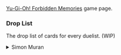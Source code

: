 [Yu-Gi-Oh! Forbidden Memories](http://retroachievements.org/game/11388) game page.

### **Drop List**
The drop list of cards for every duelist. (WIP)
<details>
  <summary>Simon Muran</summary>

| | Rank S/A (Pow)  | | | Rank S/A (Tec) | | | Rank B/C/D | |
| ------------- | ------------- | ---: | ------------- | ------------- | ---: | ------------- | ------------- | ---: |
| **Nr.** | **Name**  | **Chance**  | **Nr.** | **Name**  | **Chance**  | **Nr.** | **Name**  | **Chance**  |
| 002 | Mystical Elf | 0x2c | | | | | | |
| 006 | Feral Imp | 0x2c | | | | | | |
| 009 | Shadow Specter | 0x96 | | | | | | |
| 010 | Blackland Fire Dragon | 0x2c | | | | | | |
| 019 | Right Arm of the Forbidden One | 0x0a | | | | | | |
| 025 | Horn Imp | 0x2c | | | | | | |
| 027 | Battle Ox | 0x2c | | | | | | |
| 030 | Zombie Warrior | 0x2c | | | | | | |
| 031 | Koumori Dragon | 0x2e | | | | | | |
| 035 | Dark Magician | 0x2e | | | | | | |
| 038 | Gaia the Fierce Knight | 0x2e | | | | | | |
| 039 | Curse of Dragon | 0x2e | | | | | | |
| 041 | Celtic Guardian | 0x2e | | | | | | |
| 046 | Griffore | 0x2e | | | | | | |
| 047 | Torike | 0x2e | | | | | | |
| 048 | Sangan | 0x2e | | | | | | |
| 059 | Mammoth Graveyard | 0x2e | | | | | | |
| 065 | Silver Fang | 0x2e | | | | | | |
| 074 | Giant Soldier of Stone | 0x2e | | | | | | |
| 089 | Catapult Turtle | 0x2e | | | | | | |
</details>

